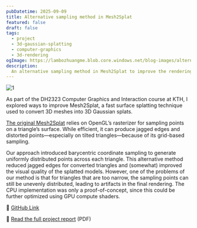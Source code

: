 ```yaml
---
pubDatetime: 2025-09-09
title: Alternative sampling method in Mesh2Splat
featured: false
draft: false
tags:
  - project
  - 3d-gaussian-splatting
  - computer-graphics
  - 3d-rendering
ogImage: https://lambozhuangme.blob.core.windows.net/blog-images/alternative-sampling-method-in-mesh2splat/1.png
description:
  An alternative sampling method in Mesh2Splat to improve the rendering quality in some scenarios for synthetic 3DGS models. This is a project that I have done with my fellow teammate Oskar Hokkanen Eriksson in the DH2323 computer graphics and interaction course in KTH.
---
```


<img src="https://lambozhuangme.blob.core.windows.net/blog-images/alternative-sampling-method-in-mesh2splat/1.png" class="mx-auto" alt="1">

As part of the DH2323 Computer Graphics and Interaction course at KTH, I explored ways to improve Mesh2Splat, a fast surface splatting technique used to convert 3D meshes into 3D Gaussian splats.

[The original Mesh2Splat](https://github.com/electronicarts/mesh2splat) relies on OpenGL’s rasterizer for sampling points on a triangle’s surface. While efficient, it can produce jagged edges and distorted points—especially on tilted triangles—because of its grid-based sampling.

Our approach introduced barycentric coordinate sampling to generate uniformly distributed points across each triangle. This alternative method reduced jagged edges for converted triangles and (somewhat) improved the visual quality of the splatted models. However, one of the problems of our method is that for triangles that are too narrow, the sampling points can still be unevenly distributed, leading to artifacts in the final rendering. The CPU implementation was only a proof-of-concept, since this could be further optimized using GPU compute shaders. 

🔗 [GitHub Link](https://github.com/Lambozhuang/mesh2splat)

🔗 [Read the full project report](https://github.com/Lambozhuang/mesh2splat/blob/main/DH2323ProjectReport.pdf) (PDF)